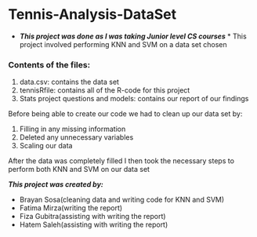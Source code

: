 # Tennis-Analysis-DataSet
* ***This project was done as I was taking Junior level CS courses*** *
This project involved performing KNN and SVM on a data set chosen 

### Contents of the files:
1) data.csv: contains the data set
2) tennisRfile: contains all of the R-code for this project
3) Stats project questions and models: contains our report of our findings

Before being able to create our code we had to clean up our data set by:
1) Filling in any missing information
2) Deleted any unnecessary variables
3) Scaling our data

After the data was completely filled I then took the necessary steps to perform both KNN and SVM on our data set

***This project was created by:***
  - Brayan Sosa(cleaning data and writing code for KNN and SVM)
  - Fatima Mirza(writing the report)
  - Fiza Gubitra(assisting with writing the report)
  - Hatem Saleh(assisting with writing the report)
